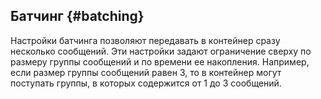 ## Батчинг {#batching}

Настройки батчинга позволяют передавать в контейнер сразу несколько сообщений. Эти настройки задают ограничение сверху по размеру группы сообщений и по времени ее накопления. Например, если размер группы сообщений равен 3, то в контейнер могут поступать группы, в которых содержится от 1 до 3 сообщений.